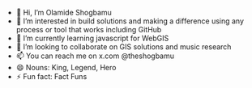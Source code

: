 - 👋 Hi, I’m Olamide Shogbamu
- 👀 I’m interested in build solutions and making a difference using any process or tool that works including GitHub
- 🌱 I’m currently learning javascript for WebGIS
- 💞️ I’m looking to collaborate on GIS solutions and music research
- 📫 You can reach me on x.com @theshogbamu
- 😄 Nouns: King, Legend, Hero
- ⚡ Fun fact: Fact Funs

<!---
OlamideShogbamu/OlamideShogbamu is a ✨ special ✨ repository because its `README.md` (this file) appears on your GitHub profile.
You can click the Preview link to take a look at your changes.
--->
